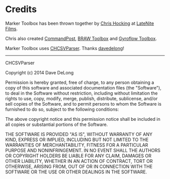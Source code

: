 # Credits

Marker Toolbox has been thrown together by [Chris Hocking](https://github.com/latenitefilms) at [LateNite Films](https://latenitefilms.com).

Chris also created [CommandPost](https://commandpost.io), [BRAW Toolbox](https://brawtoolbox.io) and [Gyroflow Toolbox](https://gyroflowtoolbox.io).

Marker Toolbox uses [CHCSVParser](https://github.com/davedelong/CHCSVParser). Thanks [davedelong](https://github.com/davedelong)!

---

CHCSVParser

Copyright (c) 2014 Dave DeLong

Permission is hereby granted, free of charge, to any person obtaining a copy
of this software and associated documentation files (the "Software"), to deal
in the Software without restriction, including without limitation the rights
to use, copy, modify, merge, publish, distribute, sublicense, and/or sell
copies of the Software, and to permit persons to whom the Software is
furnished to do so, subject to the following conditions:

The above copyright notice and this permission notice shall be included in
all copies or substantial portions of the Software.

THE SOFTWARE IS PROVIDED "AS IS", WITHOUT WARRANTY OF ANY KIND, EXPRESS OR
IMPLIED, INCLUDING BUT NOT LIMITED TO THE WARRANTIES OF MERCHANTABILITY,
FITNESS FOR A PARTICULAR PURPOSE AND NONINFRINGEMENT. IN NO EVENT SHALL THE
AUTHORS OR COPYRIGHT HOLDERS BE LIABLE FOR ANY CLAIM, DAMAGES OR OTHER
LIABILITY, WHETHER IN AN ACTION OF CONTRACT, TORT OR OTHERWISE, ARISING FROM,
OUT OF OR IN CONNECTION WITH THE SOFTWARE OR THE USE OR OTHER DEALINGS IN
THE SOFTWARE.